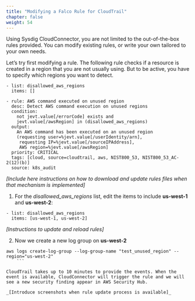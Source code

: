 ```yaml
---
title: "Modifying a Falco Rule for CloudTrail"
chapter: false
weight: 54
---
```


Using Sysdig CloudConnector, you are not limited to the out-of-the-box rules provided. You can modify existing rules, or write your own tailored to your own needs.

Let’s try first modifying a rule. The following rule checks if a resource is created in a region that you are not usually using. But to be active, you have to specify which regions you want to detect.


```
- list: disallowed_aws_regions
  items: []

- rule: AWS command executed on unused region
  desc: Detect AWS command execution on unused regions
  condition:
    not jevt.value[/errorCode] exists and
    jevt.value[/awsRegion] in (disallowed_aws_regions)
  output:
    An AWS command has been executed on an unused region
    (requesting user=%jevt.value[/userIdentity/arn],
     requesting IP=%jevt.value[/sourceIPAddress],
     AWS region=%jevt.value[/awsRegion]
  priority: CRITICAL
  tags: [cloud, source=cloudtrail, aws, NIST800_53, NIST800_53_AC-2(12)(b)]
  source: k8s_audit
```


_[Include here instructions on how to download and update rules files when that mechanism is implemented]_

1. For the *disallowed_aws_regions* list, edit the items to include **us-west-1** and **us-west-2**:

```
- list: disallowed_aws_regions
  items: [us-west-1, us-west-2]
```


_[Instructions to update and reload rules]_

2. Now we create a new log group on **us-west-2**

```
aws logs create-log-group --log-group-name "test_unused_region" --region="us-west-2"
    ```

CloudTrail takes up to 10 minutes to provide the events. When the event is available, CloudConnector will trigger the rule and we will see a new security finding appear in AWS Security Hub.

_[Introduce screenshots when rule update process is available]_
